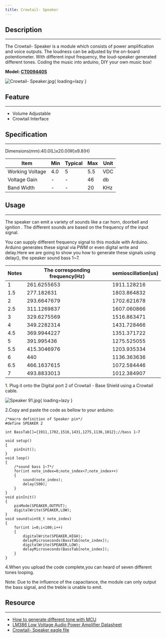 ```yaml
---
title: Crowtail- Speaker
---
```


## Description
-----------

The Crowtail- Speaker is a module which consists of power amplification and voice outputs. The loudness can be adjusted by the on-board potentiometer. With different input frequency, the loud-speaker generated different tones. Coding the music into arduino, DIY your own music box!

**Model: [CT009440S](http://www.elecrow.com/crowtail-speaker-p-1660.html)**

![Crowtail- Speaker.jpg](https://wiki.elecrow.com/images/thumb/7/75/Crowtail-_Speaker.jpg/600px-Crowtail-_Speaker.jpg){ loading=lazy }

## Feature
-------

- Volume Adjustable
- Crowtail Interface

## Specification
-------------

Dimensions(mm):40.0(L)x20.0(W)x9.8(H)

| Item | Min | Typical | Max | Unit |
|---|---|---|---|---|
| Working Voltage | 4.0 | 5 | 5.5 | VDC |
| Voltage Gain | - | - | 46 | db |
| Band Width | - | - | 20 | KHz |

## Usage
-----

The speaker can emit a variety of sounds like a car horn, doorbell and ignition . The different sounds are based on the frequency of the input signal.

You can supply different frequency signal to this module with Arduino. Arduino generates these signal via PWM or even digital write and delay.Here we are going to show you how to generate these signals using delay(), the speaker sound bass 1~7.

| Notes | The corresponding frequency(Hz) | semioscillation(us) |
|---|---|---|
| 1 | 261.6255653 | 1911.128216 |
| 1.5 | 277.182631 | 1803.864832 |
| 2 | 293.6647679 | 1702.621678 |
| 2.5 | 311.1269837 | 1607.060866 |
| 3 | 329.6275569 | 1516.863471 |
| 4 | 349.2282314 | 1431.728466 |
| 4.5 | 369.9944227 | 1351.371722 |
| 5 | 391.995436 | 1275.525055 |
| 5.5 | 415.3046976 | 1203.935334 |
| 6 | 440 | 1136.363636 |
| 6.5 | 466.1637615 | 1072.584446 |
| 7 | 493.8833013 | 1012.384907 |

1\. Plug it onto the Digital port 2 of Crowtail - Base Shield using a Crowtail cable.

![Speaker 91.jpg](https://wiki.elecrow.com/images/thumb/c/ca/Speaker_91.jpg/600px-Speaker_91.jpg){ loading=lazy }

2.Copy and paste the code as bellow to your arduino:

```
/*macro definition of Speaker pin*/
#define SPEAKER 2

int BassTab[]={1911,1702,1516,1431,1275,1136,1012};//bass 1~7

void setup() 
{
	pinInit();
}
void loop()
{
	/*sound bass 1~7*/
	for(int note_index=0;note_index<7;note_index++)
  	{
    	sound(note_index);
		delay(500);
  	}
}
void pinInit()
{
	pinMode(SPEAKER,OUTPUT);
	digitalWrite(SPEAKER,LOW);
}
void sound(uint8_t note_index)
{
	for(int i=0;i<100;i++)   
 	{
		digitalWrite(SPEAKER,HIGH);
		delayMicroseconds(BassTab[note_index]);
		digitalWrite(SPEAKER,LOW);
		delayMicroseconds(BassTab[note_index]);
	}
}

```

4.When you upload the code complete,you can heard of seven different tones looping.

Note: Due to the influence of the capacitance, the module can only output the bass signal, and the treble is unable to emit.

## Resource
--------

- [How to generate different tone with MCU](../../files/Tone-pdf.md)
- [LM386 Low Voltage Audio Power Amplifier Datasheet](../../files/LM386-Low-Voltage-Audio-Power-Amplifier-Datasheet-pdf.md)
- [Crowtail- Speaker eagle file](../../files/Crowtail-Speaker-eagle-zip.md)